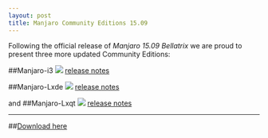 ```yaml
---
layout: post
title: Manjaro Community Editions 15.09
---
```


Following the official release of *Manjaro 15.09 Bellatrix* we are proud to present three more updated Community Editions:

##Manjaro-i3
<img src="https://manjaro.github.io/images/manjaro-i3-15.09.jpg">
[release notes](https://forum.manjaro.org/index.php?topic=26700.0)

##Manjaro-Lxde
<img src="https://manjaro.github.io/images/manjaro-lxde-15.09.jpg">
[release notes](https://forum.manjaro.org/index.php?topic=26634.0)

and
##Manjaro-Lxqt
<img src="https://manjaro.github.io/images/manjaro-lxqt-15.09.jpg">
[release notes](https://forum.manjaro.org/index.php?topic=26636.0)

----

##[Download here](https://sourceforge.net/projects/manjarolinux/files/community/)
